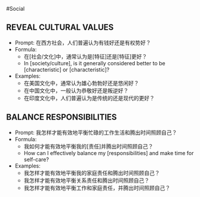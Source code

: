 #Social

## REVEAL CULTURAL VALUES
- Prompt: 在西方社会，人们普遍认为有钱好还是有权势好？
- Formula: 
  - 在[社会/文化]中，通常认为是[特征]还是[特征]更好？
  - In [society/culture], is it generally considered better to be [characteristic] or [characteristic]?
- Examples: 
  - 在美国文化中，通常认为雄心勃勃好还是悠闲好？
  - 在中国文化中，一般认为恭敬好还是叛逆好？
  - 在印度文化中，人们普遍认为是传统的还是现代的更好？

## BALANCE RESPONSIBILITIES
- Prompt: 我怎样才能有效地平衡忙碌的工作生活和腾出时间照顾自己？
- Formula: 
  - 我如何才能有效地平衡我的[责任]并腾出时间照顾自己？
  - How can I effectively balance my [responsibilities] and make time for self-care?
- Examples: 
  - 我怎样才能有效地平衡我的家庭责任和腾出时间照顾自己？
  - 我怎样才能有效地平衡关系责任和腾出时间照顾自己？
  - 我怎样才能有效地平衡工作和家庭责任，并腾出时间照顾自己？